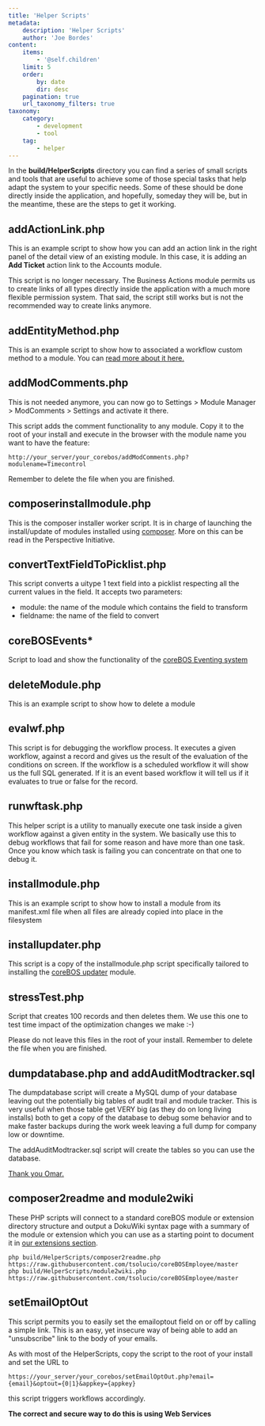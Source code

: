 ```yaml
---
title: 'Helper Scripts'
metadata:
    description: 'Helper Scripts'
    author: 'Joe Bordes'
content:
    items:
        - '@self.children'
    limit: 5
    order:
        by: date
        dir: desc
    pagination: true
    url_taxonomy_filters: true
taxonomy:
    category:
        - development
        - tool
    tag:
        - helper
---
```


In the **build/HelperScripts** directory you can find a series of small
scripts and tools that are useful to achieve some of those special tasks
that help adapt the system to your specific needs. Some of these should
be done directly inside the application, and hopefully, someday they
will be, but in the meantime, these are the steps to get it working.

addActionLink.php
-----------------

This is an example script to show how you can add an action link in the
right panel of the detail view of an existing module. In this case, it
is adding an **Add Ticket** action link to the Accounts module.

<div class="notices blue"> This script is no longer necessary.
The Business Actions module permits us to create links of all types
directly inside the application with a much more flexible permission
system. That said, the script still works but is not the recommended way
to create links anymore. </div>

addEntityMethod.php
-------------------

This is an example script to show how to associated a workflow custom
method to a module. You can [read more about it here.](http://localhost/coreBOSDocumentation/developer-guide/development%20framework/develtutorials/addworkflowfunction)

addModComments.php
------------------

<div class="notices blue">This is not needed anymore, you can
now go to Settings > Module Manager > ModComments > Settings
and activate it there.</div>

This script adds the comment functionality to any module. Copy it to the
root of your install and execute in the browser with the module name you
want to have the feature:

```
http://your_server/your_corebos/addModComments.php?modulename=Timecontrol
```

<div class="notices red">
Remember to delete the file when you are finished. </div>

composerinstallmodule.php
-------------------------

This is the composer installer worker script. It is in charge of
launching the install/update of modules installed using
[composer](https://getcomposer.org/). More on this can be read in the
Perspective Initiative.

convertTextFieldToPicklist.php
------------------------------

This script converts a uitype 1 text field into a picklist respecting
all the current values in the field. It accepts two parameters:

-   module: the name of the module which contains the field to transform
-   fieldname: the name of the field to convert

coreBOSEvents*
---------------

Script to load and show the functionality of the [coreBOS Eventing system](http://localhost/coreBOSDocumentation/developer-guide/development%20framework/develtutorials/corebos_hooks)

deleteModule.php
----------------

This is an example script to show how to delete a module

evalwf.php
----------

This script is for debugging the workflow process. It executes a given
workflow, against a record and gives us the result of the evaluation of
the conditions on screen. If the workflow is a scheduled workflow it
will show us the full SQL generated. If it is an event based workflow it
will tell us if it evaluates to true or false for the record.

runwftask.php
-------------

This helper script is a utility to manually execute one task inside a
given workflow against a given entity in the system. We basically use
this to debug workflows that fail for some reason and have more than one
task. Once you know which task is failing you can concentrate on that
one to debug it.

installmodule.php
-----------------

This is an example script to show how to install a module from its
manifest.xml file when all files are already copied into place in the
filesystem

installupdater.php
------------------

This script is a copy of the installmodule.php script specifically
tailored to installing the [coreBOS updater](http://localhost/coreBOSDocumentation/developer-guide/development%20framework/develtutorials/corebosupdater)
module.

stressTest.php
--------------

Script that creates 100 records and then deletes them. We use this one
to test time impact of the optimization changes we make :-)

<div class="notices red">
Please do not leave this files in the
root of your install. Remember to delete the file when you are
finished.</div>

dumpdatabase.php and addAuditModtracker.sql
-------------------------------------------

The dumpdatabase script will create a MySQL dump of your database
leaving out the potentially big tables of audit trail and module
tracker. This is very useful when those table get VERY big (as they do
on long living installs) both to get a copy of the database to debug
some behavior and to make faster backups during the work week leaving a
full dump for company low or downtime.

The addAuditModtracker.sql script will create the tables so you can use
the database.

<div class="notices blue"> 
<a href="https://github.com/omarllorens">Thank you Omar.</a>
</div>

composer2readme and module2wiki
-------------------------------

These PHP scripts will connect to a standard coreBOS module or extension
directory structure and output a DokuWiki syntax page with a summary of
the module or extension which you can use as a starting point to
document it in [our extensions section](http://localhost/coreBOSDocumentation/others/extensions).

    php build/HelperScripts/composer2readme.php https://raw.githubusercontent.com/tsolucio/coreBOSEmployee/master
    php build/HelperScripts/module2wiki.php https://raw.githubusercontent.com/tsolucio/coreBOSEmployee/master

setEmailOptOut
--------------

This script permits you to easily set the emailoptout field on or off by
calling a simple link. This is an easy, yet insecure way of being able
to add an "unsubscribe" link to the body of your emails.

As with most of the HelperScripts, copy the script to the root of your
install and set the URL to

    https://your_server/your_corebos/setEmailOptOut.php?email={email}&optout={0|1}&appkey={appkey}

this script triggers workflows accordingly.

**The correct and secure way to do this is using Web Services**

